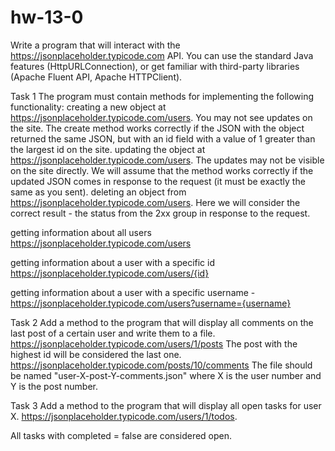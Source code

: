 # hw-13-0


Write a program that will interact with the https://jsonplaceholder.typicode.com API. 
You can use the standard Java features (HttpURLConnection), or get familiar with third-party libraries (Apache Fluent API, Apache HTTPClient).

Task 1
The program must contain methods for implementing the following functionality:
creating a new object at https://jsonplaceholder.typicode.com/users. 
You may not see updates on the site. 
The create method works correctly if the JSON with the object returned the same JSON, 
but with an id field with a value of 1 greater than the largest id on the site.
updating the object at https://jsonplaceholder.typicode.com/users. 
The updates may not be visible on the site directly. 
We will assume that the method works correctly if the updated JSON comes in response to the request 
(it must be exactly the same as you sent).
deleting an object from https://jsonplaceholder.typicode.com/users.
Here we will consider the correct result - the status from the 2xx group in response to the request.

getting information about all users https://jsonplaceholder.typicode.com/users

getting information about a user with a specific id https://jsonplaceholder.typicode.com/users/{id}

getting information about a user with a specific username - https://jsonplaceholder.typicode.com/users?username={username}

Task 2
Add a method to the program that will display all comments on the last 
post of a certain user and write them to a file. https://jsonplaceholder.typicode.com/users/1/posts 
The post with the highest id will be considered the last one. https://jsonplaceholder.typicode.com/posts/10/comments 
The file should be named "user-X-post-Y-comments.json" where X is the user number and Y is the post number.


Task 3
Add a method to the program that will display all open tasks for user X. 
https://jsonplaceholder.typicode.com/users/1/todos.

All tasks with completed = false are considered open.

